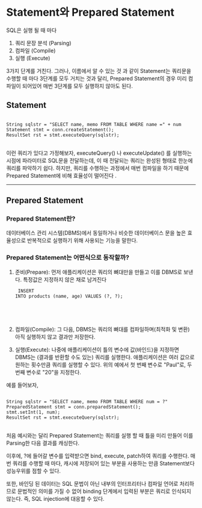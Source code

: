 # Statement와 Prepared Statement

SQL은 실행 될 때 마다

1. 쿼리 문장 분석 (Parsing)
2. 컴파일 (Compile)
3. 실행 (Execute)

3가지 단계를 거친다.
그러나, 이름에서 알 수 있는 것 과 같이 Statement는 쿼리문을 수행할 때 마다 3단계를 모두 거치는 것과 달리, Prepared Statement의 경우 미리 컴파일이 되어있어 매번 3단계를 모두 실행하지 않아도 된다.

## Statement
<pre>
<code>
String sqlstr = "SELECT name, memo FROM TABLE WHERE name =" + num
Statement stmt = conn.createStatement();
ResultSet rst = stmt.executeQuery(sqlstr);
</code>
</pre>

이런 쿼리가 있다고 가정해보자, executeQuery() 나 executeUpdate() 를 실행하는 시점에 파라미터로 SQL문을 전달하는데, 이 때 전달되는 쿼리는 완성된 형태로 한눈에 쿼리를 파악하기 쉽다. 하지만, 쿼리를 수행하는 과정에서 매번 컴파일을 하기 때문에 Prepared Statement에 비해 효율성이 떨어진다 .

<hr/>

## Prepared Statement

### Prepared Statement란?
데이터베이스 관리 시스템(DBMS)에서 동일하거나 비슷한 데이터베이스 문을 높은 효율성으로 반복적으로 실행하기 위해 사용되는 기능을 말한다.

### Prepared Statement는 어떤식으로 동작할까?

1. 준비(Prepare): 먼저 애플리케이션은 쿼리의 뼈대만을 만들고 이를 DBMS로 보낸다. 특정값은 지정하지 않은 채로 남겨진다<pre><code>
INSERT INTO products (name, age) VALUES (?, ?);
</code>
</pre>

2. 컴파일(Compile): 그 다음, DBMS는 쿼리의 뼈대를 컴파일하며(최적화 및 변환) 아직 실행하지 않고 결과만 저장한다.

3. 실행(Execute): 나중에 애플리케이션이 틀의 변수에 값(바인드)을 지정하면 DBMS는 (결과를 반환할 수도 있는) 쿼리를 실행한다. 애플리케이션은 여러 값으로 원하는 횟수만큼 쿼리를 실행할 수 있다. 위의 예에서 첫 번째 변수로 "Paul"로, 두 번째 변수로 "20"을 지정한다.

예를 들어보자, 
<pre>
<code>
String sqlstr = "SELECT name, memo FROM TABLE WHERE num = ?"
PreparedStatement stmt = conn.preparedStatement();
stmt.setInt(1, num);
ResultSet rst = stmt.executeQuery(sqlstr);
</code>
</pre>


처음 예시와는 달리 Prepared Statement는 쿼리를 실행 할 때 틀을 미리 만들어 이를 Parsing한 다음 결과를 캐싱한다.

이후에, ?에 들어갈 변수를 입력받으면 bind, execute, patch하여 쿼리를 수행한다.
매번 쿼리를 수행할 때 마다, 캐시에 저장되어 있는 부분을 사용하는 만큼 Statement보다 성능우위를 점할 수 있다.

또한, 바인딩 된 데이터는 SQL 문법이 아닌 내부의 인터프리터나 컴파일 언어로 처리하므로 문법적인 의미를 가질 수 없어 binding 단계에서 입력된 부분은 쿼리로 인식되지 않는다.
즉, SQL injection에 대응할 수 있다.


